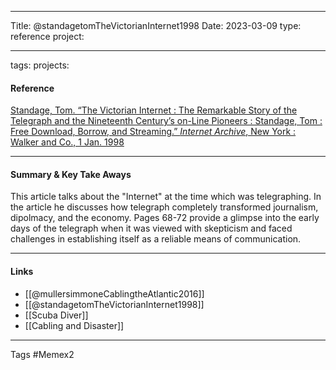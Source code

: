 ------

Title: @standagetomTheVictorianInternet1998 Date: 2023-03-09 type: reference project:

-----
tags: projects:

#### Reference

[Standage, Tom. “The Victorian Internet : The Remarkable Story of the Telegraph and the Nineteenth Centuryʼs on-Line Pioneers : Standage, Tom : Free Download, Borrow, and Streaming.” _Internet Archive_, New York : Walker and Co., 1 Jan. 1998](https://archive.org/details/victorianinterne00toms?view=theater&ui=embed&wrapper=false.)

----
#### Summary & Key Take Aways

This article talks about the "Internet" at the time which was telegraphing. In the article he discusses how telegraph completely transformed journalism, dipolmacy, and the economy.
Pages 68-72 provide a glimpse into the early days of the telegraph when it was viewed with skepticism and faced challenges in establishing itself as a reliable means of communication.

----

#### Links

- [[@mullersimmoneCablingtheAtlantic2016]]
- [[@standagetomTheVictorianInternet1998]]
- [[Scuba Diver]]
- [[Cabling and Disaster]]

------
Tags #Memex2 